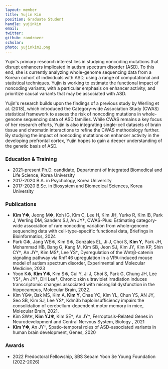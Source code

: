 ```yaml
---
layout: member
title: Yujin Kim
position: Graduate Student
handle: yujinkim
email:
twitter:
github: randrover
scholar: 
photo: yujinkim2.png
---
```


Yujin's primary research interest lies in studying noncoding mutations that disrupt enhancers implicated in autism spectrum disorder (ASD). To this end, she is currently analyzing whole-genome sequencing data from a Korean cohort of individuals with ASD, using a range of computational and statistical techniques. Yujin is working to estimate the functional impact of noncoding variants, with a particular emphasis on enhancer activity, and prioritize causal variants that may be associated with ASD.

Yujin's research builds upon the findings of a previous study by Werling et al. (2018), which introduced the Category-wide Association Study (CWAS) statistical framework to assess the risk of noncoding mutations in whole-genome sequencing data of ASD families. While CWAS remains a key focus of her research efforts, Yujin is also integrating single-cell datasets of brain tissue and chromatin interactions to refine the CWAS methodology further. By studying the impact of noncoding mutations on enhancer activity in the developing prefrontal cortex, Yujin hopes to gain a deeper understanding of the genetic basis of ASD. 


### Education & Training
- 2021-present Ph.D. candidate, Department of Integrated Biomedical and Life Science, Korea University
- 2017-2020 B.A. in Psychology, Korea University
- 2017-2020 B.Sc. in Biosystem and Biomedical Sciences, Korea University

### Publications
- **Kim Y✻**, Jeong M✻, Koh IG, Kim C, Lee H, Kim JH, Yurko R, Kim IB, Park J, Werling DM, Sanders SJ, An JY†, CWAS-Plus: Estimating category-wide association of rare noncoding variation from whole-genome sequencing data with cell-type-specific functional data, Briefings in Bioinformatics, 2024
- Park G✻, Jang WE✻, Kim S✻, Gonzales EL, Ji J, Choi S, **Kim Y**, Park JH, Mohammad HB, Bang G, Kang M, Kim SB, Jeon SJ, Kim JY, Kim KP, Shin CY†, An JY†, Kim MS†, Lee YS†, Dysregulation of the Wnt/β-catenin signaling pathway via Rnf146 upregulation in a VPA-induced mouse model of autism spectrum disorder, Experimental and Molecular Medicine, 2023
- Yoon K✻, **Kim Y✻**, Kim S✻, Cui Y, Ji J, Choi S, Park G, Chung JH, Lee YS†, An JY†, DH Lee†, Chronic skin ultraviolet irradiation induces transcriptomic changes associated with microglial dysfunction in the hippocampus, Molecular Brain, 2022.
- Kim YG✻, Bak MS, Kim A, **Kim Y**, Chae YC, Kim YL, Chun YS, AN JY, Seo SB, Kim SJ, Lee YS†, Kdm3b haploinsufficiency impairs the consolidation of cerebellum-dependent motor memory in mice, Molecular Brain, 2021.
- Kim SW✻, **Kim YJ✻**, Kim SE†, An JY†, Ferroptosis-Related Genes in Neurodevelopment and Central Nervous System, Biology , 2021
- **Kim Y✻**, An JY†, Spatio-temporal roles of ASD-associated variants in human brain development, Genes, 2020

### Awards
- 2022 Predoctoral Fellowship, SBS Seoam Yoon Se Young Foundation (2022-2026)